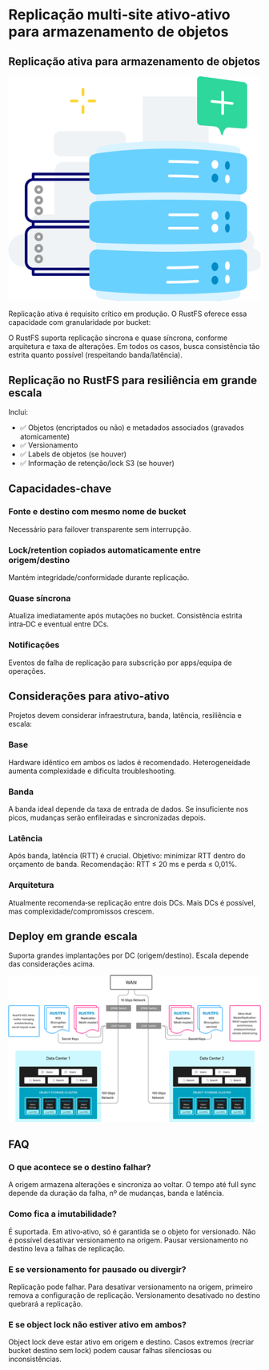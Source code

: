 # Replicação multi‑site ativo‑ativo para armazenamento de objetos

## Replicação ativa para armazenamento de objetos

![Replicação de armazenamento de objetos](images/s6-1.png)

Replicação ativa é requisito crítico em produção. O RustFS oferece essa capacidade com granularidade por bucket:

O RustFS suporta replicação síncrona e quase síncrona, conforme arquitetura e taxa de alterações. Em todos os casos, busca consistência tão estrita quanto possível (respeitando banda/latência).

## Replicação no RustFS para resiliência em grande escala

Inclui:

- ✅ Objetos (encriptados ou não) e metadados associados (gravados atomicamente)
- ✅ Versionamento
- ✅ Labels de objetos (se houver)
- ✅ Informação de retenção/lock S3 (se houver)

## Capacidades‑chave

### Fonte e destino com mesmo nome de bucket

Necessário para failover transparente sem interrupção.

### Lock/retention copiados automaticamente entre origem/destino

Mantém integridade/conformidade durante replicação.

### Quase síncrona

Atualiza imediatamente após mutações no bucket. Consistência estrita intra‑DC e eventual entre DCs.

### Notificações

Eventos de falha de replicação para subscrição por apps/equipa de operações.

## Considerações para ativo‑ativo

Projetos devem considerar infraestrutura, banda, latência, resiliência e escala:

### Base

Hardware idêntico em ambos os lados é recomendado. Heterogeneidade aumenta complexidade e dificulta troubleshooting.

### Banda

A banda ideal depende da taxa de entrada de dados. Se insuficiente nos picos, mudanças serão enfileiradas e sincronizadas depois.

### Latência

Após banda, latência (RTT) é crucial. Objetivo: minimizar RTT dentro do orçamento de banda. Recomendação: RTT ≤ 20 ms e perda ≤ 0,01%.

### Arquitetura

Atualmente recomenda‑se replicação entre dois DCs. Mais DCs é possível, mas complexidade/compromissos crescem.

## Deploy em grande escala

Suporta grandes implantações por DC (origem/destino). Escala depende das considerações acima.

![Arquitetura em grande escala](images/s6-2.png)

## FAQ

### O que acontece se o destino falhar?

A origem armazena alterações e sincroniza ao voltar. O tempo até full sync depende da duração da falha, nº de mudanças, banda e latência.

### Como fica a imutabilidade?

É suportada. Em ativo‑ativo, só é garantida se o objeto for versionado. Não é possível desativar versionamento na origem. Pausar versionamento no destino leva a falhas de replicação.

### E se versionamento for pausado ou divergir?

Replicação pode falhar. Para desativar versionamento na origem, primeiro remova a configuração de replicação. Versionamento desativado no destino quebrará a replicação.

### E se object lock não estiver ativo em ambos?

Object lock deve estar ativo em origem e destino. Casos extremos (recriar bucket destino sem lock) podem causar falhas silenciosas ou inconsistências.
